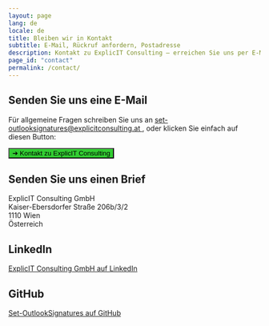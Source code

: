 ```yaml
---
layout: page
lang: de
locale: de
title: Bleiben wir in Kontakt
subtitle: E-Mail, Rückruf anfordern, Postadresse
description: Kontakt zu ExplicIT Consulting – erreichen Sie uns per E-Mail, fordern Sie einen Rückruf an oder senden Sie einen Brief. Finden Sie unsere LinkedIn- und GitHub-Links für weitere Kontaktmöglichkeiten.
page_id: "contact"
permalink: /contact/
---
```

<h2>Senden Sie uns eine E-Mail</h2>
<p>
  Für allgemeine Fragen schreiben Sie uns an 
  <a href="mailto:set-outlooksignatures@explicitconsulting.at">
    set-outlooksignatures@explicitconsulting.at
  </a>, oder klicken Sie einfach auf diesen Button:
</p>
<p>
  <a href="mailto:set-outlooksignatures@explicitconsulting.at">
    <button class="button is-custom-color is-link is-normal is-hovered has-text-black has-text-weight-bold" style="background-color: limegreen">
      ➔ Kontakt zu ExplicIT Consulting
    </button>
  </a>
</p>

<h2>Senden Sie uns einen Brief</h2>
<p>
  ExplicIT Consulting GmbH<br>
  Kaiser-Ebersdorfer Straße 206b/3/2<br>
  1110 Wien<br>
  Österreich
</p>

<h2>LinkedIn</h2>
<p>
  <a href="https://www.linkedin.com/company/explicit-consulting-gmbh">
    ExplicIT Consulting GmbH auf LinkedIn
  </a>
</p>

<h2>GitHub</h2>
<p>
  <a href="https://github.com/Set-OutlookSignatures">
    Set-OutlookSignatures auf GitHub
  </a>
</p>
